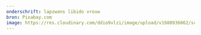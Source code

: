 ```yaml
---
onderschrift: lapzwans libido vrouw
bron: Pixabay.com
image: https://res.cloudinary.com/ddio9vlzi/image/upload/v1680936062/sciencegeek/posts/lapzwans-libido-vrouw.jpg
---
```

